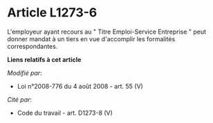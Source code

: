 # Article L1273-6

L'employeur ayant recours au " Titre Emploi-Service Entreprise " peut donner mandat à un tiers en vue d'accomplir les
formalités correspondantes.

**Liens relatifs à cet article**

_Modifié par_:

  - Loi n°2008-776 du 4 août 2008 - art. 55 (V)

_Cité par_:

  - Code du travail - art. D1273-8 (V)
